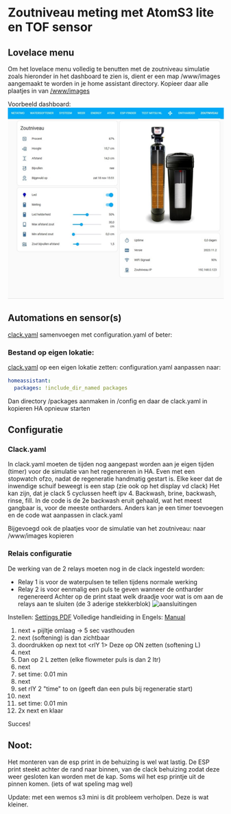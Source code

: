 # Zoutniveau meting met AtomS3 lite en TOF sensor

## Lovelace menu
Om het lovelace menu volledig te benutten met de zoutniveau simulatie zoals hieronder in het dashboard te zien is, 
dient er een map /www/images aangemaakt te worden in je home assistant directory.
Kopieer daar alle plaatjes in van [/www/images](../www/images)

Voorbeeld dashboard: 
![Example](Printscreen_NL.jpg)

## Automations en sensor(s)
[clack.yaml](../clack.yaml) samenvoegen met configuration.yaml of beter:

### Bestand op eigen lokatie: 
[clack.yaml](../clack.yaml) op een eigen lokatie zetten:
configuration.yaml aanpassen naar:

```yml
homeassistant:
  packages: !include_dir_named packages
```

Dan directory /packages aanmaken in /config en daar de clack.yaml in kopieren
HA opnieuw starten

## Configuratie
### Clack.yaml
In clack.yaml moeten de tijden nog aangepast worden aan je eigen tijden (timer) voor de simulatie van het regenereren in HA.
Even met een stopwatch ofzo, nadat de regeneratie handmatig gestart is. Elke keer dat de inwendige schuif beweegt is een stap (zie ook op het display vd clack)
Het kan zijn, dat je clack 5 cyclussen heeft ipv 4. Backwash, brine, backwash, rinse, fill. In de code is de 2e backwash eruit gehaald, wat het meest gangbaar is, voor de meeste ontharders. Anders kan je een timer toevoegen en de code wat aanpassen in clack.yaml

Bijgevoegd ook de plaatjes voor de simulatie van het zoutniveau:
naar /www/images kopieren

### Relais configuratie
De werking van de 2 relays moeten nog in de clack ingesteld worden:
* Relay 1 is voor de waterpulsen te tellen tijdens normale werking
* Relay 2 is voor eenmalig een puls te geven wanneer de ontharder regenereerd
Achter op de print staat welk draadje voor wat is om aan de relays aan te sluiten (de 3 aderige stekkerblok) 
![aansluitingen](diagram.png)

Instellen: [Settings PDF](instelkaart%20clack%20ws1.pdf) Volledige handleiding in Engels: [Manual](Full-CLACKWS1-Manual.pdf)
1. next + pijltje omlaag -> 5 sec vasthouden
2. next (softening) is dan zichtbaar
3. doordrukken op next tot <rlY 1>  Deze op ON zetten (softening  L)
4. next
5. Dan op 2 L zetten  (elke flowmeter puls is dan 2 ltr)
6. next
7. set time: 0.01 min
8. next
9. set rlY 2 "time" to on  (geeft dan een puls bij regeneratie start)
10. next
11. set time: 0.01 min
12. 2x next en klaar

Succes!

## Noot:
Het monteren van de esp print in de behuizing is wel wat lastig.
De ESP print steekt achter de rand naar binnen, van de clack behuizing zodat deze weer gesloten kan worden met de kap.
Soms wil het esp printje uit de pinnen komen. (iets of wat speling mag wel)

Update: met een wemos s3 mini is dit probleem verholpen. Deze is wat kleiner.




